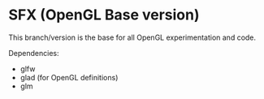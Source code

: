 # SFX (OpenGL Base version)

This branch/version is the base for all OpenGL experimentation and code.

Dependencies:
- glfw
- glad (for OpenGL definitions)
- glm

